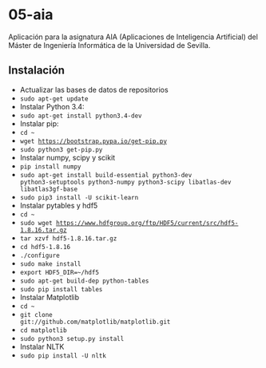 # 05-aia
Aplicación para la asignatura AIA (Aplicaciones de Inteligencia Artificial) del Máster de Ingeniería Informática de la Universidad de Sevilla.

## Instalación
* Actualizar las bases de datos de repositorios
 * <code>sudo apt-get update</code>
* Instalar Python 3.4:
 * <code>sudo apt-get install python3.4-dev</code>
* Instalar pip:
 * <code>cd ~</code>
 * <code>wget https://bootstrap.pypa.io/get-pip.py</code>
 * <code>sudo python3 get-pip.py</code>
* Instalar numpy, scipy y scikit
 * <code>pip install numpy</code>
 * <code>sudo apt-get install build-essential python3-dev python3-setuptools python3-numpy python3-scipy libatlas-dev libatlas3gf-base</code>
 * <code>sudo pip3 install -U scikit-learn</code>
* Instalar pytables y hdf5
 * <code>cd ~</code>
 * <code>sudo wget https://www.hdfgroup.org/ftp/HDF5/current/src/hdf5-1.8.16.tar.gz</code>
 * <code>tar xzvf hdf5-1.8.16.tar.gz</code>
 * <code>cd hdf5-1.8.16</code>
 * <code>./configure</code>
 * <code>sudo make install</code>
 * <code>export HDF5_DIR=~/hdf5</code>
 * <code>sudo apt-get build-dep python-tables</code>
 * <code>sudo pip install tables</code>
* Instalar Matplotlib
 * <code>cd ~</code>
 * <code>git clone git://github.com/matplotlib/matplotlib.git</code>
 * <code>cd matplotlib</code>
 * <code>sudo python3 setup.py install</code>
* Instalar NLTK
 * <code>sudo pip install -U nltk</code>
